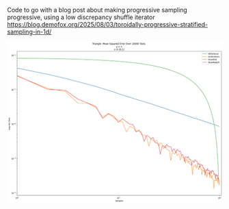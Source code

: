 Code to go with a blog post about making progressive sampling progressive, using a low discrepancy shuffle iterator
https://blog.demofox.org/2025/08/03/toroidally-progressive-stratified-sampling-in-1d/

![mean squared error graph of triangle function](100_Triangle.meanSquaredError.png)
